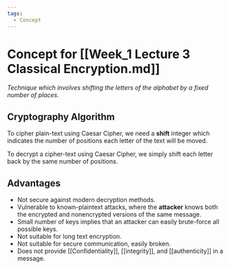 ```yaml
---
tags:
  - Concept
---
```

# Concept for [[Week_1 Lecture 3 Classical Encryption.md]]

*Technique which involves shifting the letters of the alphabet by a fixed number of places.*

## Cryptography Algorithm

To cipher plain-text using Caesar Cipher, we need a **shift** integer which indicates the number of positions each letter of the text will be moved.

To decrypt a cipher-text using Caesar Cipher, we simply shift each letter back by the same number of positions.

## Advantages

* Not secure against modern decryption methods.
* Vulnerable to known-plaintext attacks, where the **attacker** knows both the encrypted and nonencrypted versions of the same message.
* Small number of keys implies that an attacker can easily brute-force all possible keys.
* Not suitable for long text encryption.
* Not suitable for secure communication, easily broken.
* Does not provide [[Confidentiality]], [[integrity]], and [[authenticity]] in a message.